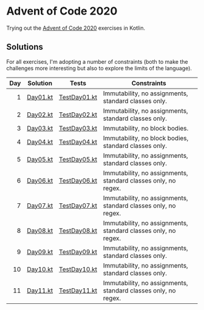 # Advent of Code 2020

Trying out the [Advent of Code 2020](https://adventofcode.com) exercises in Kotlin.

## Solutions

For all exercises, I'm adopting a number of constraints (both to make the challenges more interesting but also to
explore the limits of the language).

| Day | Solution   | Tests          | Constraints                                                    |
| --: | ---------- | -------------- | -------------------------------------------------------------- |
|   1 | [Day01.kt] | [TestDay01.kt] | Immutability, no assignments, standard classes only.           |
|   2 | [Day02.kt] | [TestDay02.kt] | Immutability, no assignments, standard classes only.           |
|   3 | [Day03.kt] | [TestDay03.kt] | Immutability, no block bodies.                                 |
|   4 | [Day04.kt] | [TestDay04.kt] | Immutability, no block bodies, standard classes only.          |
|   5 | [Day05.kt] | [TestDay05.kt] | Immutability, no assignments, standard classes only.           |
|   6 | [Day06.kt] | [TestDay06.kt] | Immutability, no assignments, standard classes only, no regex. |
|   7 | [Day07.kt] | [TestDay07.kt] | Immutability, no assignments, standard classes only, no regex. |
|   8 | [Day08.kt] | [TestDay08.kt] | Immutability, no assignments, standard classes only, no regex. |
|   9 | [Day09.kt] | [TestDay09.kt] | Immutability, no assignments, standard classes only.           |
|  10 | [Day10.kt] | [TestDay10.kt] | Immutability, no assignments, standard classes only.           |
|  11 | [Day11.kt] | [TestDay11.kt] | Immutability, no assignments, standard classes only, no regex. |

[Day01.kt]: src/main/kotlin/Day01.kt
[Day02.kt]: src/main/kotlin/Day02.kt
[Day03.kt]: src/main/kotlin/Day03.kt
[Day04.kt]: src/main/kotlin/Day04.kt
[Day05.kt]: src/main/kotlin/Day05.kt
[Day06.kt]: src/main/kotlin/Day06.kt
[Day07.kt]: src/main/kotlin/Day07.kt
[Day08.kt]: src/main/kotlin/Day08.kt
[Day09.kt]: src/main/kotlin/Day09.kt
[Day10.kt]: src/main/kotlin/Day10.kt
[Day11.kt]: src/main/kotlin/Day11.kt

[TestDay01.kt]: src/test/kotlin/TestDay01.kt
[TestDay02.kt]: src/test/kotlin/TestDay02.kt
[TestDay03.kt]: src/test/kotlin/TestDay03.kt
[TestDay04.kt]: src/test/kotlin/TestDay04.kt
[TestDay05.kt]: src/test/kotlin/TestDay05.kt
[TestDay06.kt]: src/test/kotlin/TestDay06.kt
[TestDay07.kt]: src/test/kotlin/TestDay07.kt
[TestDay08.kt]: src/test/kotlin/TestDay08.kt
[TestDay09.kt]: src/test/kotlin/TestDay09.kt
[TestDay10.kt]: src/test/kotlin/TestDay10.kt
[TestDay11.kt]: src/test/kotlin/TestDay11.kt
